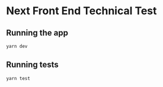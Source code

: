 # Next Front End Technical Test

## Running the app

```bash
yarn dev
```

## Running tests

```bash
yarn test
```

